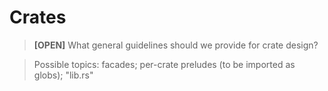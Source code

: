 # Crates

> **[OPEN]** What general guidelines should we provide for crate design?

> Possible topics: facades; per-crate preludes (to be imported as globs);
> "lib.rs"
